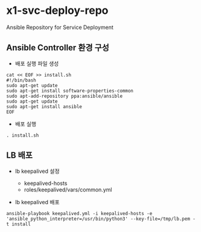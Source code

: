 # x1-svc-deploy-repo
Ansible Repository for Service Deployment

## Ansible Controller 환경 구성
- 배포 실행 파일 생성
```
cat << EOF >> install.sh
#!/bin/bash
sudo apt-get update
sudo apt-get install software-properties-common
sudo apt-add-repository ppa:ansible/ansible
sudo apt-get update
sudo apt-get install ansible
EOF
```
- 배포 실행 
```
. install.sh
```

## LB 배포
- lb keepalived 설정
  - keepalived-hosts
  - roles/keepalived/vars/common.yml

- lb keepalived 배포
```
ansible-playbook keepalived.yml -i keepalived-hosts -e 'ansible_python_interpreter=/usr/bin/python3' --key-file=/tmp/lb.pem -t install
```

